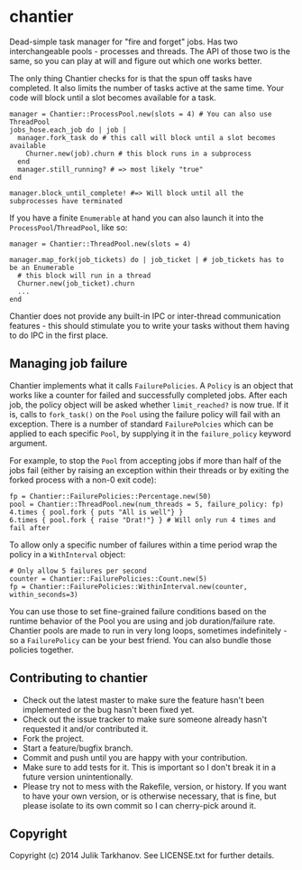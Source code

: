 # chantier

Dead-simple task manager for "fire and forget" jobs. Has two interchangeable pools -
processes and threads. The API of those two is the same, so you can play at will and figure
out which one works better.

The only thing Chantier checks for is that the spun off tasks have completed. It also
limits the number of tasks active at the same time. Your code will block until a slot
becomes available for a task.

    manager = Chantier::ProcessPool.new(slots = 4) # You can also use ThreadPool
    jobs_hose.each_job do | job |
      manager.fork_task do # this call will block until a slot becomes available
        Churner.new(job).churn # this block runs in a subprocess
      end
      manager.still_running? # => most likely "true"
    end
    
    manager.block_until_complete! #=> Will block until all the subprocesses have terminated

If you have a finite `Enumerable` at hand you can also launch it into the 
`ProcessPool`/`ThreadPool`, like so:
 
    manager = Chantier::ThreadPool.new(slots = 4)
    
    manager.map_fork(job_tickets) do | job_ticket | # job_tickets has to be an Enumerable 
      # this block will run in a thread
      Churner.new(job_ticket).churn
      ...
    end

Chantier does not provide any built-in IPC or inter-thread communication features - this
should stimulate you to write your tasks without them having to do IPC in the first place.


## Managing job failure

Chantier implements what it calls `FailurePolicies`. A `Policy` is an object that works
like a counter for failed and successfully completed jobs. After each job, the policy
object will be asked whether `limit_reached?` is now true. If it is, calls to `fork_task()`
on the `Pool` using the failure policy will fail with an exception. There is a number of
standard `FailurePolcies` which can be applied to each specific `Pool`, by supplying it in
the `failure_policy` keyword argument.

For example, to stop the `Pool` from accepting jobs if more than half of the jobs fail
(either by raising an exception within their threads or by exiting the forked process with
a non-0 exit code):

    fp = Chantier::FailurePolicies::Percentage.new(50)
    pool = Chantier::ThreadPool.new(num_threads = 5, failure_policy: fp)
    4.times { pool.fork { puts "All is well"} }
    6.times { pool.fork { raise "Drat!"} } # Will only run 4 times and fail after

To allow only a specific number of failures within a time period wrap the policy in
a `WithInterval` object:
    
    # Only allow 5 failures per second
    counter = Chantier::FailurePolicies::Count.new(5)
    fp = Chantier::FailurePolicies::WithinInterval.new(counter, within_seconds=3)
  
You can use those to set fine-grained failure conditions based on the runtime behavior of
the Pool you are using and job duration/failure rate. Chantier pools are made to run in
very long loops, sometimes indefinitely - so a `FailurePolicy` can be your best friend. You
can also bundle those policies together.


## Contributing to chantier
 
* Check out the latest master to make sure the feature hasn't been implemented or the bug hasn't been fixed yet.
* Check out the issue tracker to make sure someone already hasn't requested it and/or contributed it.
* Fork the project.
* Start a feature/bugfix branch.
* Commit and push until you are happy with your contribution.
* Make sure to add tests for it. This is important so I don't break it in a future version unintentionally.
* Please try not to mess with the Rakefile, version, or history. If you want to have your own version, or is otherwise necessary, that is fine, but please isolate to its own commit so I can cherry-pick around it.

## Copyright

Copyright (c) 2014 Julik Tarkhanov. See LICENSE.txt for
further details.

